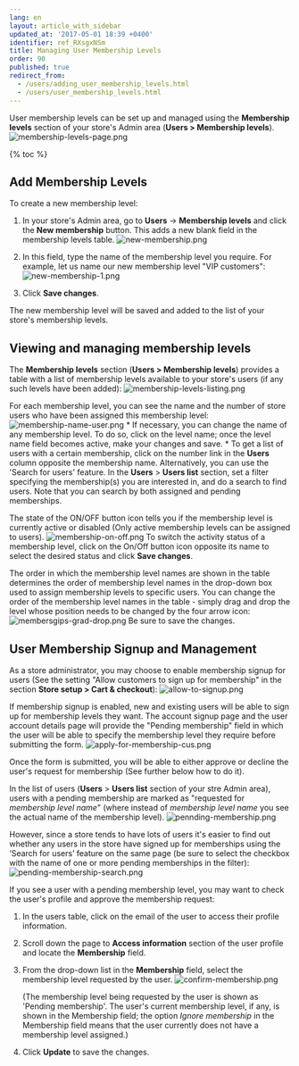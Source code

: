 ```yaml
---
lang: en
layout: article_with_sidebar
updated_at: '2017-05-01 18:39 +0400'
identifier: ref_RXsgxNSm
title: Managing User Membership Levels
order: 90
published: true
redirect_from:
  - /users/adding_user_membership_levels.html
  - /users/user_membership_levels.html
---
```

User membership levels can be set up and managed using the **Membership levels** section of your store's Admin area (**Users > Membership levels**). 
![membership-levels-page.png]({{site.baseurl}}/attachments/ref_RXsgxNSm/membership-levels-page.png)

{% toc %}

## Add Membership Levels

To create a new membership level:
1.  In your store's Admin area, go to **Users** -> **Membership levels** and click the **New membership** button. This adds a new blank field in the membership levels table.
    ![new-membership.png]({{site.baseurl}}/attachments/ref_RXsgxNSm/new-membership.png)

2.  In this field, type the name of the membership level you require. For example, let us name our new membership level "VIP customers":
    ![new-membership-1.png]({{site.baseurl}}/attachments/ref_RXsgxNSm/new-membership-1.png)

3.  Click **Save changes**.
    
The new membership level will be saved and added to the list of your store's membership levels.

## Viewing and managing membership levels

The **Membership levels** section (**Users > Membership levels**) provides a table with a list of membership levels available to your store's users (if any such levels have been added):
    ![membership-levels-listing.png]({{site.baseurl}}/attachments/ref_RXsgxNSm/membership-levels-listing.png)
     
For each membership level, you can see the name and the number of store users who have been assigned this membership level:
    ![membership-name-user.png]({{site.baseurl}}/attachments/ref_RXsgxNSm/membership-name-user.png)
    * If necessary, you can change the name of any membership level. To do so, click on the level name; once the level name field becomes active, make your changes and save.
    * To get a list of users with a certain membership, click on the number link in the **Users** column opposite the membership name.
      Alternatively, you can use the 'Search for users' feature. In the **Users** > **Users list** section, set a filter specifying the membership(s) you are interested in, and do a search to find users. Note that you can search by both assigned and pending memberships.

The state of the ON/OFF button icon tells you if the membership level is currently active or disabled (Only active membership levels can be assigned to users).
    ![membership-on-off.png]({{site.baseurl}}/attachments/ref_RXsgxNSm/membership-on-off.png)
    To switch the activity status of a membership level, click on the On/Off button icon opposite its name to select the desired status and click **Save changes**.
    
The order in which the membership level names are shown in the table determines the order of membership level names in the drop-down box used to assign membership levels to specific users. You can change the order of the membership level names in the table - simply drag and drop the level whose position needs to be changed by the four arrow icon:
    ![membersgips-grad-drop.png]({{site.baseurl}}/attachments/ref_RXsgxNSm/membersgips-grad-drop.png)
    Be sure to save the changes.
   

## User Membership Signup and Management

As a store administrator, you may choose to enable membership signup for users (See the setting "Allow customers to sign up for membership" in the section **Store setup > Cart & checkout**):
    ![allow-to-signup.png]({{site.baseurl}}/attachments/ref_RXsgxNSm/allow-to-signup.png)

If membership signup is enabled, new and existing users will be able to sign up for membership levels they want. The account signup page and the user account details page will provide the "Pending membership" field in which the user will be able to specify the membership level they require before submitting the form. 
    ![apply-for-membership-cus.png]({{site.baseurl}}/attachments/ref_RXsgxNSm/apply-for-membership-cus.png)

Once the form is submitted, you will be able to either approve or decline the user's request for membership (See further below how to do it).

In the list of users (**Users** > **Users list** section of your stre Admin area), users with a pending membership are marked as "requested for _membership level name_" (where instead of _membership level name_ you see the actual name of the membership level).
   ![pennding-membership.png]({{site.baseurl}}/attachments/ref_RXsgxNSm/pennding-membership.png) 

However, since a store tends to have lots of users it's easier to find out whether any users in the store have signed up for memberships using the ‘Search for users’ feature on the same page (be sure to select the checkbox with the name of one or more pending memberships in the filter):
   ![pending-membership-search.png]({{site.baseurl}}/attachments/ref_RXsgxNSm/pending-membership-search.png)

If you see a user with a pending membership level, you may want to check the user's profile and approve the membership request: 

   1.  In the users table, click on the email of the user to access their profile information.
    
   2.  Scroll down the page to **Access information** section of the user profile and locate the **Membership** field.
    
   3.  From the drop-down list in the **Membership** field, select the membership level requested by the user.
       ![confirm-membership.png]({{site.baseurl}}/attachments/ref_RXsgxNSm/confirm-membership.png)
        
        (The membership level being requested by the user is shown as 'Pending membership'. The user's current membership level, if any, is shown in the Membership field; the option _Ignore membership_ in the Membership field means that the user currently does not have a membership level assigned.)
   
   4.  Click **Update** to save the changes.
